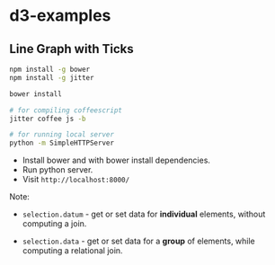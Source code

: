 d3-examples
===========

## Line Graph with Ticks

```sh
npm install -g bower
npm install -g jitter

bower install

# for compiling coffeescript
jitter coffee js -b

# for running local server
python -m SimpleHTTPServer

```

- Install bower and with bower install dependencies.
- Run python server.
- Visit `http://localhost:8000/`


Note: 

- `selection.datum` - get or set data for **individual** elements, without computing a join.

- `selection.data` - get or set data for a **group** of elements, while computing a relational join.

